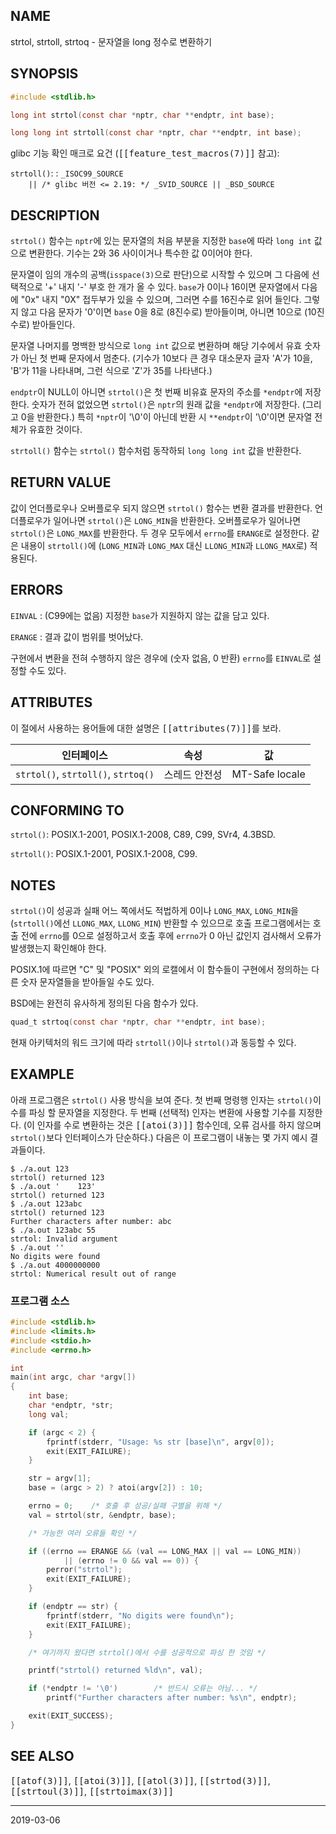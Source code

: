 ## NAME

strtol, strtoll, strtoq - 문자열을 long 정수로 변환하기

## SYNOPSIS

```c
#include <stdlib.h>

long int strtol(const char *nptr, char **endptr, int base);

long long int strtoll(const char *nptr, char **endptr, int base);
```

glibc 기능 확인 매크로 요건 (<tt>[[feature_test_macros(7)]]</tt> 참고):

`strtoll()`:
:   `_ISOC99_SOURCE`<br>
    `    || /* glibc 버전 <= 2.19: */ _SVID_SOURCE || _BSD_SOURCE`

## DESCRIPTION

`strtol()` 함수는 `nptr`에 있는 문자열의 처음 부분을 지정한 `base`에 따라 `long int` 값으로 변환한다. 기수는 2와 36 사이이거나 특수한 값 0이어야 한다.

문자열이 임의 개수의 공백(`isspace(3)`으로 판단)으로 시작할 수 있으며 그 다음에 선택적으로 '+' 내지 '-' 부호 한 개가 올 수 있다. `base`가 0이나 16이면 문자열에서 다음에 "0x" 내지 "0X" 접두부가 있을 수 있으며, 그러면 수를 16진수로 읽어 들인다. 그렇지 않고 다음 문자가 '0'이면 `base` 0을 8로 (8진수로) 받아들이며, 아니면 10으로 (10진수로) 받아들인다.

문자열 나머지를 명백한 방식으로 `long int` 값으로 변환하며 해당 기수에서 유효 숫자가 아닌 첫 번째 문자에서 멈춘다. (기수가 10보다 큰 경우 대소문자 글자 'A'가 10을, 'B'가 11을 나타내며, 그런 식으로 'Z'가 35를 나타낸다.)

`endptr`이 NULL이 아니면 `strtol()`은 첫 번째 비유효 문자의 주소를 `*endptr`에 저장한다. 숫자가 전혀 없었으면 `strtol()`은 `nptr`의 원래 값을 `*endptr`에 저장한다. (그리고 0을 반환한다.) 특히 `*nptr`이 '\0'이 아닌데 반환 시 `**endptr`이 '\0'이면 문자열 전체가 유효한 것이다.

`strtoll()` 함수는 `strtol()` 함수처럼 동작하되 `long long int` 값을 반환한다.

## RETURN VALUE

값이 언더플로우나 오버플로우 되지 않으면 `strtol()` 함수는 변환 결과를 반환한다. 언더플로우가 일어나면 `strtol()`은 `LONG_MIN`을 반환한다. 오버플로우가 일어나면 `strtol()`은 `LONG_MAX`를 반환한다. 두 경우 모두에서 `errno`를 `ERANGE`로 설정한다. 같은 내용이 `strtoll()`에 (`LONG_MIN`과 `LONG_MAX` 대신 `LLONG_MIN`과 `LLONG_MAX`로) 적용된다.

## ERRORS

`EINVAL`
:   (C99에는 없음) 지정한 `base`가 지원하지 않는 값을 담고 있다.

`ERANGE`
:   결과 값이 범위를 벗어났다.

구현에서 변환을 전혀 수행하지 않은 경우에 (숫자 없음, 0 반환) `errno`를 `EINVAL`로 설정할 수도 있다.

## ATTRIBUTES

이 절에서 사용하는 용어들에 대한 설명은 <tt>[[attributes(7)]]</tt>를 보라.

| 인터페이스 | 속성 | 값 |
| --- | --- | --- |
| `strtol()`, `strtoll()`, `strtoq()` | 스레드 안전성 | MT-Safe locale |

## CONFORMING TO

`strtol()`: POSIX.1-2001, POSIX.1-2008, C89, C99, SVr4, 4.3BSD.

`strtoll()`: POSIX.1-2001, POSIX.1-2008, C99.

## NOTES

`strtol()`이 성공과 실패 어느 쪽에서도 적법하게 0이나 `LONG_MAX`, `LONG_MIN`을 (`strtoll()`에선 `LLONG_MAX`, `LLONG_MIN`) 반환할 수 있으므로 호출 프로그램에서는 호출 전에 `errno`를 0으로 설정하고서 호출 후에 `errno`가 0 아닌 값인지 검사해서 오류가 발생했는지 확인해야 한다.

POSIX.1에 따르면 "C" 및 "POSIX" 외의 로캘에서 이 함수들이 구현에서 정의하는 다른 숫자 문자열들을 받아들일 수도 있다.

BSD에는 완전히 유사하게 정의된 다음 함수가 있다.

```c
quad_t strtoq(const char *nptr, char **endptr, int base);
```

현재 아키텍처의 워드 크기에 따라 `strtoll()`이나 `strtol()`과 동등할 수 있다.

## EXAMPLE

아래 프로그램은 `strtol()` 사용 방식을 보여 준다. 첫 번째 명령행 인자는 `strtol()`이 수를 파싱 할 문자열을 지정한다. 두 번째 (선택적) 인자는 변환에 사용할 기수를 지정한다. (이 인자를 수로 변환하는 것은 <tt>[[atoi(3)]]</tt> 함수인데, 오류 검사를 하지 않으며 `strtol()`보다 인터페이스가 단순하다.) 다음은 이 프로그램이 내놓는 몇 가지 예시 결과들이다.

```text
$ ./a.out 123
strtol() returned 123
$ ./a.out '    123'
strtol() returned 123
$ ./a.out 123abc
strtol() returned 123
Further characters after number: abc
$ ./a.out 123abc 55
strtol: Invalid argument
$ ./a.out ''
No digits were found
$ ./a.out 4000000000
strtol: Numerical result out of range
```

### 프로그램 소스

```c
#include <stdlib.h>
#include <limits.h>
#include <stdio.h>
#include <errno.h>

int
main(int argc, char *argv[])
{
    int base;
    char *endptr, *str;
    long val;

    if (argc < 2) {
        fprintf(stderr, "Usage: %s str [base]\n", argv[0]);
        exit(EXIT_FAILURE);
    }

    str = argv[1];
    base = (argc > 2) ? atoi(argv[2]) : 10;

    errno = 0;    /* 호출 후 성공/실패 구별을 위해 */
    val = strtol(str, &endptr, base);

    /* 가능한 여러 오류들 확인 */

    if ((errno == ERANGE && (val == LONG_MAX || val == LONG_MIN))
            || (errno != 0 && val == 0)) {
        perror("strtol");
        exit(EXIT_FAILURE);
    }

    if (endptr == str) {
        fprintf(stderr, "No digits were found\n");
        exit(EXIT_FAILURE);
    }

    /* 여기까지 왔다면 strtol()에서 수를 성공적으로 파싱 한 것임 */

    printf("strtol() returned %ld\n", val);

    if (*endptr != '\0')        /* 반드시 오류는 아님... */
        printf("Further characters after number: %s\n", endptr);

    exit(EXIT_SUCCESS);
}
```

## SEE ALSO

<tt>[[atof(3)]]</tt>, <tt>[[atoi(3)]]</tt>, <tt>[[atol(3)]]</tt>, <tt>[[strtod(3)]]</tt>, <tt>[[strtoul(3)]]</tt>, <tt>[[strtoimax(3)]]</tt>

----

2019-03-06
